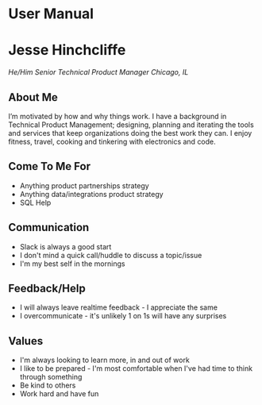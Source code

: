 # User Manual

# Jesse Hinchcliffe
_He/Him_
_Senior Technical Product Manager_
_Chicago, IL_

## About Me
I’m motivated by how and why things work. I have a background in Technical Product Management; designing, planning and iterating the tools and services that keep organizations doing the best work they can. I enjoy fitness, travel, cooking and tinkering with electronics and code.

## Come To Me For
* Anything product partnerships strategy
* Anything data/integrations product strategy
* SQL Help

## Communication
* Slack is always a good start
* I don't mind a quick call/huddle to discuss a topic/issue
* I'm my best self in the mornings

## Feedback/Help
* I will always leave realtime feedback - I appreciate the same
* I overcommunicate - it's unlikely 1 on 1s will have any surprises

## Values
* I'm always looking to learn more, in and out of work
* I like to be prepared - I'm most comfortable when I've had time to think through something
* Be kind to others
* Work hard and have fun
